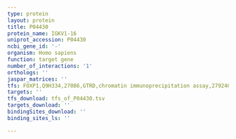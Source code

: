 ```yaml
---
type: protein
layout: protein
title: P04430
protein_name: IGKV1-16
uniprot_accession: P04430
ncbi_gene_id: '-'
organism: Homo sapiens
function: target gene
number_of_interactions: '1'
orthologs: ''
jaspar_matrices: ''
tfs: FOXP1,Q9H334,27086,GTRD,chromatin immunoprecipitation assay,27924024%5Buid%5D,No
targets: ''
tfs_download: tfs_of_P04430.tsv
targets_download: ''
bindingSites_download: ''
binding_sites_ls: ''

---
```

